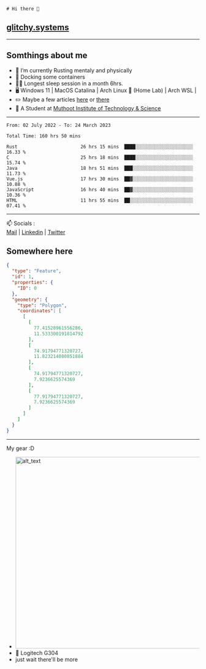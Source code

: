 ```
# Hi there 👋
```
## [glitchy.systems](https://glitchy.systems)
---

## Somthings about me



- 🌱 I’m currently Rusting mentaly and physically
- 🐋 Docking some containers
- 😶‍🌫️ Longest sleep session in a month 6hrs.
- 🖥️ Windows 11 | MacOS Catalina | Arch Linux 🦩 (Home Lab) | Arch WSL |
- ✏️ Maybe a few articles [here](https://medium.com/@advaithnarayanan8) or [there](https://medium.com/@advaithnarayanan8)
- 📑 A Student at [Muthoot Institute of Technology & Science](https://mgmits.ac.in/)



---

<!--START_SECTION:waka-->

```text
From: 02 July 2022 - To: 24 March 2023

Total Time: 160 hrs 50 mins

Rust                       26 hrs 15 mins  ████░░░░░░░░░░░░░░░░░░░░░   16.33 %
C                          25 hrs 18 mins  ████░░░░░░░░░░░░░░░░░░░░░   15.74 %
Java                       18 hrs 51 mins  ███░░░░░░░░░░░░░░░░░░░░░░   11.73 %
Vue.js                     17 hrs 30 mins  ██▓░░░░░░░░░░░░░░░░░░░░░░   10.88 %
JavaScript                 16 hrs 40 mins  ██▓░░░░░░░░░░░░░░░░░░░░░░   10.36 %
HTML                       11 hrs 55 mins  ██░░░░░░░░░░░░░░░░░░░░░░░   07.41 %
```

<!--END_SECTION:waka-->

---

📫 Socials :<br>
[Mail](mailto:advaithnarayanan8@gmail.com) | [Linkedin](https://www.linkedin.com/in/advaith-narayanan-a72152214/) | [Twitter](https://twitter.com/advaithnarayan)

## Somewhere here

```geojson
{
  "type": "Feature",
  "id": 1,
  "properties": {
    "ID": 0
  },
  "geometry": {
    "type": "Polygon",
    "coordinates": [
      [
        [
          77.41528961556286,
          11.533300191814792
        ],
        [
          74.91794771320727,
          11.823214080851884
        ],
        [
          74.91794771320727,
          7.9236625574369
        ],
        [
          77.91794771320727,
          7.9236625574369
        ]
      ]
    ]
  }
}
```


--- 
My gear :D

- [<img alt="alt_text" width="500px" src="https://valid.x86.fr/cache/banner/xv24bv-6.png" />](https://valid.x86.fr/xv24bv)
- 🐁 Logitech G304
- just wait there'll be more

